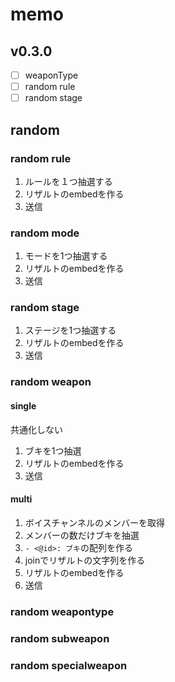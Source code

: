 # memo

## v0.3.0

- [ ] weaponType
- [ ] random rule
- [ ] random stage

## random

### random rule

1. ルールを１つ抽選する
2. リザルトのembedを作る
3. 送信

### random mode

1. モードを1つ抽選する
2. リザルトのembedを作る
3. 送信

### random stage

1. ステージを1つ抽選する
2. リザルトのembedを作る
3. 送信

### random weapon

#### single

共通化しない

1. ブキを1つ抽選
2. リザルトのembedを作る
3. 送信

#### multi

1. ボイスチャンネルのメンバーを取得
2. メンバーの数だけブキを抽選
3. `- <@id>: ブキ`の配列を作る
4. joinでリザルトの文字列を作る
5. リザルトのembedを作る
6. 送信

### random weapontype

### random subweapon

### random specialweapon
